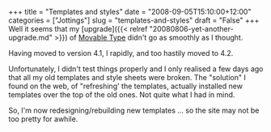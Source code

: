 +++
title = "Templates and styles"
date = "2008-09-05T15:10:00+12:00"
categories = ["Jottings"]
slug = "templates-and-styles"
draft = "False"
+++
Well it seems that my
[upgrade]({{< relref "20080806-yet-another-upgrade.md" >}})
of [Movable Type](https://www.movabletype.com/) didn't go as smoothly as
I thought.

Having moved to version 4.1, I rapidly, and too hastily moved to
4.2.

Unfortunately, I didn't test things properly and I only realised a
few days ago that all my old templates and style sheets were broken.
The "solution" I found on the web, of "refreshing' the templates,
actually installed new templates over the top of the old ones. Not
quite what I had in mind.

So, I'm now redesigning/rebuilding new templates ... so the site may not
be too pretty for awhile.

